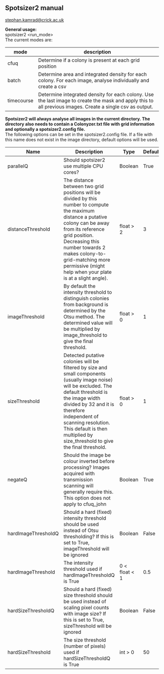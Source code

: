 ## Spotsizer2 manual  

stephan.kamrad@crick.ac.uk  

**General usage:**  
spotsizer2 <run_mode>  
The current modes are:  

mode | description
-----|------------
cfuq | Determine if a colony is present at each grid position
batch | Determine area and integrated density for each colony. For each image, analyse individually and create a csv
timecourse | Determine integrated density for each colony. Use the last image to create the mask and apply this to all previous images. Create a single csv as output.

**Spotsizer2 will always analyse all images in the current directory. The directory also needs to contain a Colonyzer.txt file with grid information and optionally a spotsizer2.config file.**  
The following options can be set in the spotsizer2.config file. If a file with this name does not exist in the image directory, default options will be used.  

Name|Description|Type|Default
----|-----------|----|-------
parallelQ|Should spotsizer2 use multiple CPU cores?|Boolean|True
distanceThreshold|The distance between two grid positions will be divided by this number to compute the maximum distance a putative colony can be away from its reference grid position. Decreasing this number towards 2 makes colony-to-grid-matching more permissive (might help when your plate is at a slight angle).|float > 2|3
imageThreshold|By default the intensity threshold to distinguish colonies from background is determined by the Otsu method. The determined value will be multiplied by image_threshold to give the final threshold.|float > 0|1
sizeThreshold|Detected putative colonies will be filtered by size and small components (usually image noise) will be excluded. The default threshold is the image width divided by 32 and it is therefore independent of scanning resolution. This default is then multiplied by size_threshold to give the final threshold.|float > 0|1
negateQ|Should the image be colour inverted before processing? Images acquired with transmission scanning will generally require this. This option does not apply to cfuq_john |Boolean|True
hardImageThresholdQ|Should a hard (fixed) intensity threshold should be used instead of Otsu thresholding? If this is set to True, imageThreshold will be ignored|Boolean|False
hardImageThreshold|The intensity threshold used if hardImageThresholdQ is True| 0 < float < 1|0.5
hardSizeThresholdQ|Should a hard (fixed) size threshold should be used instead of scaling pixel counts with image size? If this is set to True, sizeThreshold will be ignored|Boolean|False
hardSizeThreshold|The size threshold (number of pixels) used if hardSizeThresholdQ is True| int > 0|50
